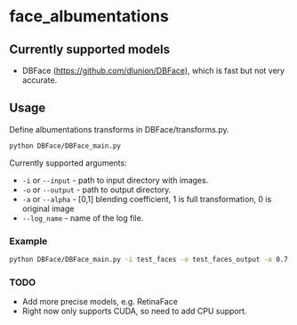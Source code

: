# face_albumentations

## Currently supported models

- DBFace (<https://github.com/dlunion/DBFace>), which is fast but not very accurate.

## Usage

Define albumentations transforms in DBFace/transforms.py.

```bash
python DBFace/DBFace_main.py
```

Currently supported arguments:

- `-i` or `--input` - path to input directory with images.
- `-o` or `--output` - path to output directory.
- `-a` or `--alpha` - [0,1] blending coefficient, 1 is full transformation, 0 is original image
- `--log_name` - name of the log file.

### Example

```bash
python DBFace/DBFace_main.py -i test_faces -o test_faces_output -a 0.7 --log_name face_albumentations.log
```

###

### TODO

- Add more precise models, e.g. RetinaFace
- Right now only supports CUDA, so need to add CPU support.
